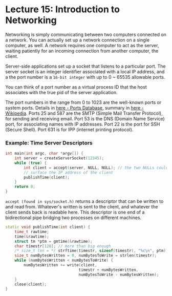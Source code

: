 # Lecture 15: Introduction to Networking

Networking is simply communicating between two computers connected on a network. You can actually set up a network connection on a single computer, as well. A network requires one computer to act as the server, waiting patiently for an incoming connection from another computer, the client.

Server-side applications set up a socket that listens to a particular port. The server socket is an integer identifier associated with a local IP address, and a the port number is a `16-bit integer` with up to 0 ~ 65535 allowable ports.

You can think of a port number as a virtual process ID that the host associates with the true pid of the server application.

The port numbers in the range from 0 to 1023 are the well-known ports or system ports. Details in [here - Ports Database](https://www.speedguide.net/ports.php), summary in [here - Wikipedia](https://en.wikipedia.org/wiki/List_of_TCP_and_UDP_port_numbers). Ports 25 and 587 are the SMTP (Simple Mail Transfer Protocol), for sending and receiving email. Port 53 is the DNS (Domain Name Service) port, for associating names with IP addresses. Port 22 is the port for SSH (Secure Shell). Port 631 is for IPP (internet printing protocol).


### Example: Time Server Descriptors

```cc
int main(int argc, char *argv[]) {
    int server = createServerSocket(12345);
    while (true) {
        int client = accept(server, NULL, NULL); // the two NULLs could instead be used to
        // surface the IP address of the client
        publishTime(client);
    }
    return 0;
}
```
`accept (found in sys/socket.h)` returns a descriptor that can be written to and read from. Whatever's written is sent to the client, and whatever the client sends back is readable here. This descriptor is one end of a bidirectional pipe bridging two processes on different machines.

```cc
static void publishTime(int client) {
    time_t rawtime;
    time(&rawtime);
    struct tm *ptm = gmtime(&rawtime);
    char timestr[128]; // more than big enough
    /* size_t len = */ strftime(timestr, sizeof(timestr), "%c\n", ptm);
    size_t numBytesWritten = 0, numBytesToWrite = strlen(timestr);
    while (numBytesWritten < numBytesToWrite) {
        numBytesWritten += write(client, 
                                timestr + numBytesWritten,
                                numBytesToWrite - numBytesWritten);
    }
    close(client);
}
```




